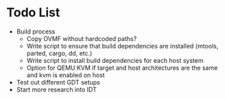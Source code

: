 # Todo List

* Build process
    * Copy OVMF without hardcoded paths?
    * Write script to ensure that build dependencies are installed (mtools, parted, cargo, dd, etc.)
    * Write script to install build dependencies for each host system
    * Option for QEMU KVM if target and host architectures are the same and kvm is enabled on host
* Test out different GDT setups
* Start more research into IDT
